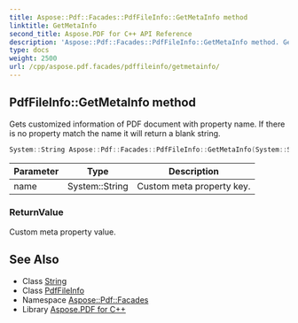 ```yaml
---
title: Aspose::Pdf::Facades::PdfFileInfo::GetMetaInfo method
linktitle: GetMetaInfo
second_title: Aspose.PDF for C++ API Reference
description: 'Aspose::Pdf::Facades::PdfFileInfo::GetMetaInfo method. Gets customized information of PDF document with property name. If there is no property match the name it will return a blank string in C++.'
type: docs
weight: 2500
url: /cpp/aspose.pdf.facades/pdffileinfo/getmetainfo/
---
```

## PdfFileInfo::GetMetaInfo method


Gets customized information of PDF document with property name. If there is no property match the name it will return a blank string.

```cpp
System::String Aspose::Pdf::Facades::PdfFileInfo::GetMetaInfo(System::String name)
```


| Parameter | Type | Description |
| --- | --- | --- |
| name | System::String | Custom meta property key. |

### ReturnValue

Custom meta property value.

## See Also

* Class [String](../../../system/string/)
* Class [PdfFileInfo](../)
* Namespace [Aspose::Pdf::Facades](../../)
* Library [Aspose.PDF for C++](../../../)
